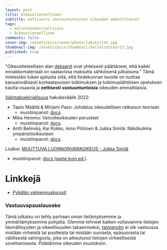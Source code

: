 ```yaml
---
layout: post
title: Oikeustieteellinen
subtitle: eettisesti vastuuntuntoiset oikeuden ammattilaiset
tags:
  - Valintakoekirjallisuus
  - Oikeustieteellinen
comments: false
cover-img: /assets/pics/cover/photo/lakikirjat.jpg
thumbnail-img: /assets/pics/thumbnail/dalle/catcourt3.jpg
published: true
---
```


"Oikeustieteellisen alan [dekaanit](https://oikeustieteet.fi/valintaperusteet#valintakoe-ja-varasija) ovat yhteisesti päättäneet, että kaikki ennakkomateriaali on saatavissa maksutta sähköisenä julkaisuna." Tämä mielestäni tukee ajatusta siitä, että tiedekunnan tavoite on tuottaa kansainvälisesti korkeatasoisen tutkimuksen ja tutkimuslähtöisen opetuksen kautta osaavia ja **eettisesti vastuuntuntoisia** oikeuden ammattilaisia. 

[Valintakoekirjallisuus](https://oikeustieteet.fi/valintaperusteet#valintakoe-ja-varasija) hakukeväälle 2022:

- Tapio Määttä & Mirjami Paso: Johdatus oikeudellisen ratkaisun teoriaan
  - muistiinpanot: [docs](https://docs.google.com/document/d/1zEOADzww2UweXRGx7WyvWQp61zXFONYM0KJv9suCwGk/edit?usp=sharing).
- Mika Hemmo: Velvoiteoikeuden perusteet
  - muistiinpanot: [docs](https://docs.google.com/document/d/1i8aubayuIXkYBJhLuXE3abZ5TuyqT3C9yCbmAJTGgfg/edit?usp=sharing).
- Antti Belinskij, Kai Kokko, Ismo Pölönen & Jukka Similä: Näkökulmia ympäristöoikeuteen
  -  muistiinpanot: [docs](https://docs.google.com/document/d/1obPTbQSg3VroUt1UWiFbgPAEdynMypyL3EpPpECSMn8/edit?usp=sharing).

Lisäksi: [MUUTTUVA LUONNONVARAOIKEUS - Jukka Similä](https://oikeustieteet.fi/wp-content/uploads/2022/04/Simila_Muuttuva_Luonnonvaraoikeus.pdf)
-  muistiinpanot: [docs (same kuin ed.)](https://docs.google.com/document/d/1obPTbQSg3VroUt1UWiFbgPAEdynMypyL3EpPpECSMn8/edit?usp=sharing).


# Linkkejä

- [Pykälän valmennuskurssit](https://pykalanvalmennuskurssit.fi/)




### Vastuuvapauslauseke

Tämä julkaisu on tehty parhaan oman tietämyksemme ja ymmärtämyksemme pohjalta. Olemme tehneet kaiken voitavamme tietojen täsmällisyyden ja oikeellisuuden takaamiseksi, [talonendm](https://talonendm.github.io/) ei ole vastuussa mistään virheistä tai puutteista tai mistään suorasta, epäsuorasta tai välillisestä
vahingosta, joka on aiheutunut tietojen virheellisestä soveltamisesta. Pidätämme oikeuden muutoksiin.
